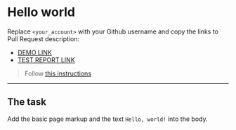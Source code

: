 # Hello world
Replace `<your_account>` with your Github username and copy the links to Pull Request description:
- [DEMO LINK](https://Bohdan-Maksymiuk.github.io/layout_hello-world/)
- [TEST REPORT LINK](https://Bohdan-Maksymiuk.github.io/layout_hello-world/report/html_report/)

> Follow [this instructions](https://mate-academy.github.io/layout_task-guideline/#how-to-solve-the-layout-tasks-on-github)
___

## The task
Add the basic page markup and the text `Hello, world!` into the body.
